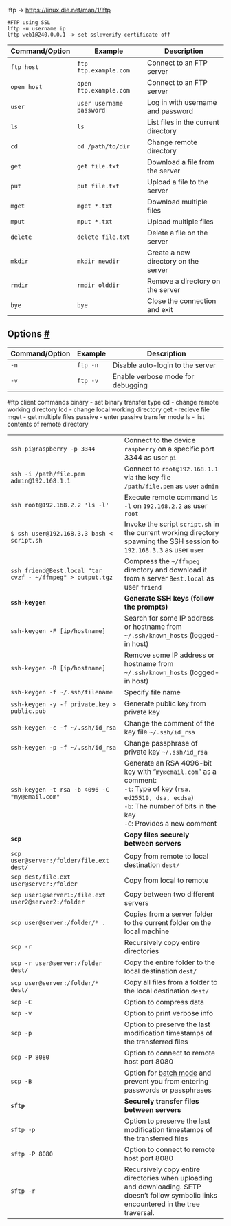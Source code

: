 lftp -> https://linux.die.net/man/1/lftp
```
#FTP using SSL
lftp -u username ip 
lftp web1@240.0.0.1 -> set ssl:verify-certificate off
```

|Command/Option|Example|Description|
|---|---|---|
|`ftp host`|`ftp ftp.example.com`|Connect to an FTP server|
|`open host`|`open ftp.example.com`|Connect to an FTP server|
|`user`|`user username password`|Log in with username and password|
|`ls`|`ls`|List files in the current directory|
|`cd`|`cd /path/to/dir`|Change remote directory|
|`get`|`get file.txt`|Download a file from the server|
|`put`|`put file.txt`|Upload a file to the server|
|`mget`|`mget *.txt`|Download multiple files|
|`mput`|`mput *.txt`|Upload multiple files|
|`delete`|`delete file.txt`|Delete a file on the server|
|`mkdir`|`mkdir newdir`|Create a new directory on the server|
|`rmdir`|`rmdir olddir`|Remove a directory on the server|
|`bye`|`bye`|Close the connection and exit|
## Options [#](https://www.cheatsoverview.com/cheatsheets/userland-tools/gnu/ftp/#options)

|Command/Option|Example|Description|
|---|---|---|
|`-n`|`ftp -n`|Disable auto-login to the server|
|`-v`|`ftp -v`|Enable verbose mode for debugging|

#ftp client commands
binary - set binary transfer type
cd - change remote working directory
lcd - change local working directory
get - recieve file
mget - get multiple files
passive - enter passive transfer mode
ls - list contents of remote directory

|   |   |
|---|---|
|`ssh pi@raspberry -p 3344`|Connect to the device `raspberry` on a specific port 3344 as user `pi`|
|`ssh -i /path/file.pem admin@192.168.1.1`|Connect to `root@192.168.1.1` via the key file `/path/file.pem` as user `admin`|
|`ssh root@192.168.2.2 'ls -l'`|Execute remote command `ls -l` on `192.168.2.2` as user `root`|
|`$ ssh user@192.168.3.3 bash < script.sh`|Invoke the script `script.sh` in the current working directory spawning the SSH session to `192.168.3.3` as user `user`|
|`ssh friend@Best.local "tar cvzf - ~/ffmpeg" > output.tgz`|Compress the `~/ffmpeg` directory and download it from a server `Best.local` as user `friend`|
|**`ssh-keygen`**|**Generate SSH keys (follow the prompts)**|
|`ssh-keygen -F [ip/hostname]`|Search for some IP address or hostname from `~/.ssh/known_hosts` (logged-in host)|
|`ssh-keygen -R [ip/hostname]`|Remove some IP address or hostname from `~/.ssh/known_hosts` (logged-in host)|
|`ssh-keygen -f ~/.ssh/filename`|Specify file name|
|`ssh-keygen -y -f private.key > public.pub`|Generate public key from private key|
|`ssh-keygen -c -f ~/.ssh/id_rsa`|Change the comment of the key file `~/.ssh/id_rsa`|
|`ssh-keygen -p -f ~/.ssh/id_rsa`|Change passphrase of private key `~/.ssh/id_rsa`|
|`ssh-keygen -t rsa -b 4096 -C "my@email.com"`|Generate an RSA 4096-bit key with “`my@email.com`” as a comment:  <br>`-t`: Type of key (`rsa, ed25519, dsa, ecdsa`)  <br>`-b`: The number of bits in the key  <br>`-C`: Provides a new comment|
|**`scp`**|**Copy files securely between servers**|
|`scp user@server:/folder/file.ext dest/`|Copy from remote to local destination `dest/`|
|`scp dest/file.ext user@server:/folder`|Copy from local to remote|
|`scp user1@server1:/file.ext user2@server2:/folder`|Copy between two different servers|
|`scp user@server:/folder/* .`|Copies from a server folder to the current folder on the local machine|
|`scp -r`|Recursively copy entire directories|
|`scp -r user@server:/folder dest/`|Copy the entire folder to the local destination `dest/`|
|`scp user@server:/folder/* dest/`|Copy all files from a folder to the local destination `dest/`|
|`scp -C`|Option to compress data|
|`scp -v`|Option to print verbose info|
|`scp -p`|Option to preserve the last modification timestamps of the transferred files|
|`scp -P 8080`|Option to connect to remote host port 8080|
|`scp -B`|Option for [batch mode](https://www.thegeekstuff.com/2009/10/how-to-execute-ssh-and-scp-in-batch-mode-only-when-passwordless-login-is-enabled/) and prevent you from entering passwords or passphrases|
|**`sftp`**|**Securely transfer files between servers**|
|`sftp -p`|Option to preserve the last modification timestamps of the transferred files|
|`sftp -P 8080`|Option to connect to remote host port 8080|
|`sftp -r`|Recursively copy entire directories when uploading and downloading. SFTP doesn’t follow symbolic links encountered in the tree traversal.|
